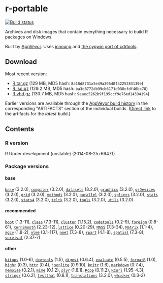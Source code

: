 
r-portable 
==========
[![Build status](https://ci.appveyor.com/api/projects/status/w016xch3qm00msde/branch/master)](https://ci.appveyor.com/project/krlmlr/r-portable/branch/master)

Archives and disk images that contain everything necessary to build R packages on Windows.

Built by [AppVeyor](http://www.appveyor.com/). Uses [innounp](http://innounp.sourceforge.net/) and [the cygwin port of cdrtools](http://www.student.tugraz.at/thomas.plank/index_en.html).

## Download

Most recent version:

- [R.tar.gz](https://rportable.blob.core.windows.net/r-portable/master/R.tar.gz) (129 MB, MD5 hash: `8a18d8731a5e49a39648f4225283139e`)
- [R.iso.gz](https://rportable.blob.core.windows.net/r-portable/master/R.iso.gz) (129.2 MB, MD5 hash: `ba3d8772db99cb6171d038efdf46bc78`)
- [R.vhd.gz](https://rportable.blob.core.windows.net/r-portable/master/R.vhd.gz) (130.7 MB, MD5 hash: `9eaec5262b9f195ccf9e76ed14394194`)

Earlier versions are available through the [AppVeyor build history](https://ci.appveyor.com/project/krlmlr/r-portable/history) in the corresponding "ARTIFACTS" section of the individual builds.  ([Direct link](https://ci.appveyor.com/project/krlmlr/r-portable/build/artifacts) to the artifacts for the *latest* build.)

## Contents

### R version

R Under development (unstable) (2014-08-25 r66471)

### Package versions

####  base 
[`base`](http://cran.r-project.org/package=base) (3.2.0),
[`compiler`](http://cran.r-project.org/package=compiler) (3.2.0),
[`datasets`](http://cran.r-project.org/package=datasets) (3.2.0),
[`graphics`](http://cran.r-project.org/package=graphics) (3.2.0),
[`grDevices`](http://cran.r-project.org/package=grDevices) (3.2.0),
[`grid`](http://cran.r-project.org/package=grid) (3.2.0),
[`methods`](http://cran.r-project.org/package=methods) (3.2.0),
[`parallel`](http://cran.r-project.org/package=parallel) (3.2.0),
[`splines`](http://cran.r-project.org/package=splines) (3.2.0),
[`stats`](http://cran.r-project.org/package=stats) (3.2.0),
[`stats4`](http://cran.r-project.org/package=stats4) (3.2.0),
[`tcltk`](http://cran.r-project.org/package=tcltk) (3.2.0),
[`tools`](http://cran.r-project.org/package=tools) (3.2.0),
[`utils`](http://cran.r-project.org/package=utils) (3.2.0) 
####  recommended 
[`boot`](http://cran.r-project.org/package=boot) (1.3-11),
[`class`](http://cran.r-project.org/package=class) (7.3-11),
[`cluster`](http://cran.r-project.org/package=cluster) (1.15.2),
[`codetools`](http://cran.r-project.org/package=codetools) (0.2-9),
[`foreign`](http://cran.r-project.org/package=foreign) (0.8-61),
[`KernSmooth`](http://cran.r-project.org/package=KernSmooth) (2.23-12),
[`lattice`](http://cran.r-project.org/package=lattice) (0.20-29),
[`MASS`](http://cran.r-project.org/package=MASS) (7.3-34),
[`Matrix`](http://cran.r-project.org/package=Matrix) (1.1-4),
[`mgcv`](http://cran.r-project.org/package=mgcv) (1.8-2),
[`nlme`](http://cran.r-project.org/package=nlme) (3.1-117),
[`nnet`](http://cran.r-project.org/package=nnet) (7.3-8),
[`rpart`](http://cran.r-project.org/package=rpart) (4.1-8),
[`spatial`](http://cran.r-project.org/package=spatial) (7.3-8),
[`survival`](http://cran.r-project.org/package=survival) (2.37-7) 
####  other 
[`bitops`](http://cran.r-project.org/package=bitops) (1.0-6),
[`devtools`](http://cran.r-project.org/package=devtools) (1.5),
[`digest`](http://cran.r-project.org/package=digest) (0.6.4),
[`evaluate`](http://cran.r-project.org/package=evaluate) (0.5.5),
[`formatR`](http://cran.r-project.org/package=formatR) (1.0),
[`highr`](http://cran.r-project.org/package=highr) (0.3),
[`httr`](http://cran.r-project.org/package=httr) (0.4),
[`jsonlite`](http://cran.r-project.org/package=jsonlite) (0.9.10),
[`knitr`](http://cran.r-project.org/package=knitr) (1.6),
[`markdown`](http://cran.r-project.org/package=markdown) (0.7.4),
[`memoise`](http://cran.r-project.org/package=memoise) (0.2.1),
[`mime`](http://cran.r-project.org/package=mime) (0.1.2),
[`plyr`](http://cran.r-project.org/package=plyr) (1.8.1),
[`Rcpp`](http://cran.r-project.org/package=Rcpp) (0.11.2),
[`RCurl`](http://cran.r-project.org/package=RCurl) (1.95-4.3),
[`stringr`](http://cran.r-project.org/package=stringr) (0.6.2),
[`testthat`](http://cran.r-project.org/package=testthat) (0.8.1),
[`translations`](http://cran.r-project.org/package=translations) (3.2.0),
[`whisker`](http://cran.r-project.org/package=whisker) (0.3-2) 
